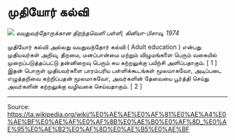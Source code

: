 # முதியோர் கல்வி

![](../../images/147d1e0a6ea8fdd7.tiff)
*வயதுவந்தோருக்கான திறந்தவெளி பள்ளி, கினியா-பிசாவு, 1974*

முதியோர் கல்வி அல்லது வயதுவந்தோர் கல்வி ( Adult education ) என்பது முதியவர்கள் அறிவு, திறமை, மனப்பான்மை மற்றும் விழுமங்களை பெரும் வகையில் முறைப்படுத்தப்பட்டு தன்னிறைவு பெரும் சுய கற்றலுக்கு பயிற்சி அளிப்பதாகும். [ 1 ] இதன் பொருள் முதியவர்களை பாரம்பரிய பள்ளிக்கூடங்கள் மூலமாகவோ, அடிப்படை எழுத்தறிவை கற்றிப்பதன் மூலமாகவோ, அவர்களின் தேவையை பூர்த்தி செய்து அவர்களின் கற்றலுக்கு வழிவகை செய்வதாகும். [ 2 ]

---
Source: https://ta.wikipedia.org/wiki/%E0%AE%AE%E0%AF%81%E0%AE%A4%E0%AE%BF%E0%AE%AF%E0%AF%8B%E0%AE%B0%E0%AF%8D_%E0%AE%95%E0%AE%B2%E0%AF%8D%E0%AE%B5%E0%AE%BF
